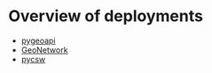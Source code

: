 # Overview of deployments

- [pygeoapi](deployment-pygeoapi-demo.md)
- [GeoNetwork](deployment-geonetwork.md)
- [pycsw](deployment-pycsw.md)